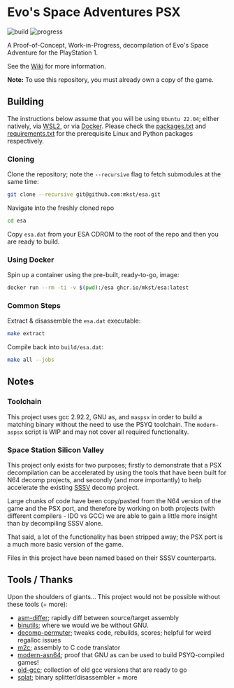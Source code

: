 # Evo's Space Adventures PSX

![build](https://github.com/mkst/esa/workflows/build/badge.svg)
![progress](https://img.shields.io/badge/dynamic/json?url=https://raw.githubusercontent.com/mkst/esa/refs/heads/master/progress.esa.json&query=total&suffix=%25&logo=github&logoColor=959da5&label=progress&labelColor=353c43&color=critical)

A Proof-of-Concept, Work-in-Progress, decompilation of Evo's Space Adventure for the PlayStation 1.

See the [Wiki](https://github.com/mkst/esa/wiki) for more information.

**Note:** To use this repository, you must already own a copy of the game.

## Building

The instructions below assume that you will be using `Ubuntu 22.04`; either natively, via [WSL2](https://docs.microsoft.com/en-us/windows/wsl/install-win10), or via [Docker](https://docs.docker.com/get-docker/).
Please check the [packages.txt](packages.txt) and [requirements.txt](requirements.txt) for the prerequisite Linux and Python packages respectively.

### Cloning

Clone the repository; note the `--recursive` flag to fetch submodules at the same time:

```sh
git clone --recursive git@github.com:mkst/esa.git
```

Navigate into the freshly cloned repo

```sh
cd esa
```

Copy `esa.dat` from your ESA CDROM to the root of the repo and then you are ready to build.

### Using Docker

Spin up a container using the pre-built, ready-to-go, image:
```sh
docker run --rm -ti -v $(pwd):/esa ghcr.io/mkst/esa:latest
```

### Common Steps

Extract & disassemble the `esa.dat` executable:
```sh
make extract
```

Compile back into `build/esa.dat`:
```sh
make all --jobs
```

## Notes

### Toolchain

This project uses gcc 2.92.2, GNU as, and `maspsx` in order to build a matching binary without the need to use the PSYQ toolchain. The `modern-aspsx` script is WIP and may not cover all required functionality.

### Space Station Silicon Valley

This project only exists for two purposes; firstly to demonstrate that a PSX decompilation can be accelerated by using the tools that have been built for N64 decomp projects, and secondly (and more importantly) to help accelerate the existing [SSSV](https://github.com/mkst/sssv) decomp project.

Large chunks of code have been copy/pasted from the N64 version of the game and the PSX port, and therefore by working on both projects (with different compilers - IDO vs GCC) we are able to gain a little more insight than by decompiling SSSV alone.

That said, a lot of the functionality has been stripped away; the PSX port is a much more basic version of the game.

Files in this project have been named based on their SSSV counterparts.


## Tools / Thanks

Upon the shoulders of giants... This project would not be possible without these tools (+ more):

- [asm-differ](https://github.com/simonlindholm/asm-differ); rapidly diff between source/target assembly
- [binutils](https://www.gnu.org/software/binutils/); where we would we be without GNU.
- [decomp-permuter](https://github.com/simonlindholm/decomp-permuter); tweaks code, rebuilds, scores; helpful for weird regalloc issues
- [m2c](https://github.com/matt-kempster/m2c); assembly to C code translator
- [modern-asn64](https://github.com/RocketRet/modern-asn64); proof that GNU as can be used to build PSYQ-compiled games!
- [old-gcc](https://github.com/decompals/old-gcc); collection of old gcc versions that are ready to go
- [splat](https://github.com/ethteck/splat); binary splitter/disassembler + more

